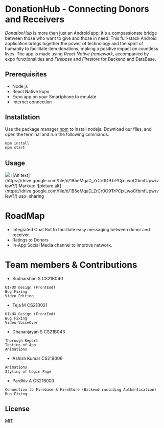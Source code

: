 # DonationHub - Connecting Donors and Receivers

*DonationHub* is more than just an Android app; it's a compassionate bridge between those who want to give and those in need. This full-stack Android application brings together the power of technology and the spirit of humanity to facilitate item donations, making a positive impact on countless lives. The app is made using *React Native framework*, accompanied by expo functionalities and *Firebase* and *Firestore* for Backend and DataBase.

## Prerequisites
* Node js
* React Native Expo
* Expo app on your Smartphone to emulate
* Internet connection
## Installation

Use the package manager [npm](https://www.npmjs.com/) to install nodejs.
Download our files, and open the terminal and run the following commands.

```bash
npm install 
npm start 
```

## Usage
<img src = "https://drive.google.com/file/d/1B5eMqaD_ZrCr0O9TrPCjxLwoCfbmfUpw/view?/"/>
![Alt text](https://drive.google.com/file/d/1B5eMqaD_ZrCr0O9TrPCjxLwoCfbmfUpw/view?/)
Markup: ![picture alt](https://drive.google.com/file/d/1B5eMqaD_ZrCr0O9TrPCjxLwoCfbmfUpw/view?/)
usp=sharing


# RoadMap
* Integrated Chat Bot to facilitate easy messaging between donor and receiver.
* Ratings to Donors
* In-App Social Media channel to improve network.


# Team members & Contributions
* Sudharshan S CS21B040
```
UI/UX Design (FrontEnd)
Bug Fixing
Video Editing
```
* Teja M CS21B031
```
UI/UX Design (FrontEnd)
Bug Fixing
Video VoiceOver

```
* Dhananjayan S CS21B043
```
Thorough Report
Testing of App
Animations
```
* Ashish Kumar CS21B006
```
Animations
Styling of Login Page
```
* Pardhiv A CS21B003
```
Connection to Firebase & FireStore (Backend including Authentication)
Bug Fixing

```

## License

[MIT](https://choosealicense.com/licenses/mit/)
